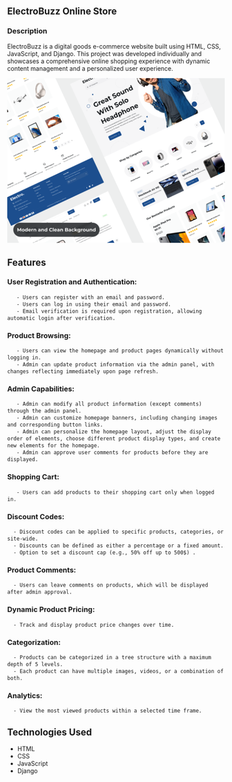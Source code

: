 ## ElectroBuzz Online Store

### Description

ElectroBuzz is a digital goods e-commerce website built using HTML, CSS, JavaScript, and Django. This project was developed individually and showcases a comprehensive online shopping experience with dynamic content management and a personalized user experience.

![Preview](media/preview.png)


## Features

### User Registration and Authentication:
       - Users can register with an email and password.
       - Users can log in using their email and password.
       - Email verification is required upon registration, allowing automatic login after verification.

### Product Browsing:
       - Users can view the homepage and product pages dynamically without logging in.
       - Admin can update product information via the admin panel, with changes reflecting immediately upon page refresh.

### Admin Capabilities:
       - Admin can modify all product information (except comments) through the admin panel.
       - Admin can customize homepage banners, including changing images and corresponding button links.
       - Admin can personalize the homepage layout, adjust the display order of elements, choose different product display types, and create new elements for the homepage.
       - Admin can approve user comments for products before they are displayed.

### Shopping Cart:
       - Users can add products to their shopping cart only when logged in.

### Discount Codes:
      - Discount codes can be applied to specific products, categories, or site-wide.
      - Discounts can be defined as either a percentage or a fixed amount.
      - Option to set a discount cap (e.g., 50% off up to 500$) .

### Product Comments:
      - Users can leave comments on products, which will be displayed after admin approval.

### Dynamic Product Pricing:
      - Track and display product price changes over time.

### Categorization:
      - Products can be categorized in a tree structure with a maximum depth of 5 levels.
      - Each product can have multiple images, videos, or a combination of both.

### Analytics:
      - View the most viewed products within a selected time frame.

## Technologies Used

  - HTML
  - CSS
  - JavaScript
  - Django